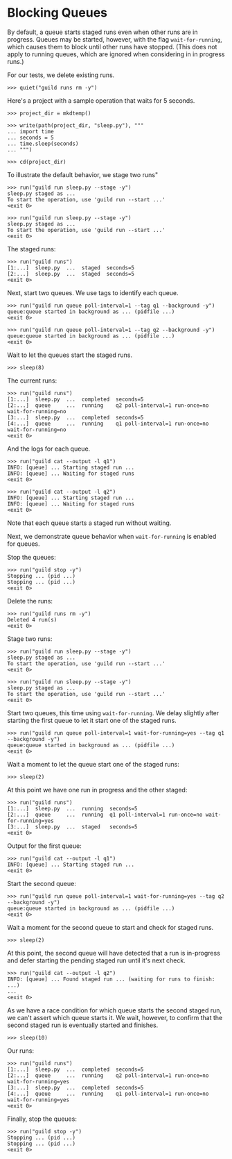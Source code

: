 # Blocking Queues

By default, a queue starts staged runs even when other runs are in
progress. Queues may be started, however, with the flag
`wait-for-running`, which causes them to block until other runs have
stopped. (This does not apply to running queues, which are ignored
when considering in in progress runs.)

For our tests, we delete existing runs.

    >>> quiet("guild runs rm -y")

Here's a project with a sample operation that waits for 5 seconds.

    >>> project_dir = mkdtemp()

    >>> write(path(project_dir, "sleep.py"), """
    ... import time
    ... seconds = 5
    ... time.sleep(seconds)
    ... """)

    >>> cd(project_dir)

To illustrate the default behavior, we stage two runs"

    >>> run("guild run sleep.py --stage -y")
    sleep.py staged as ...
    To start the operation, use 'guild run --start ...'
    <exit 0>

    >>> run("guild run sleep.py --stage -y")
    sleep.py staged as ...
    To start the operation, use 'guild run --start ...'
    <exit 0>

The staged runs:

    >>> run("guild runs")
    [1:...]  sleep.py  ...  staged  seconds=5
    [2:...]  sleep.py  ...  staged  seconds=5
    <exit 0>

Next, start two queues. We use tags to identify each queue.

    >>> run("guild run queue poll-interval=1 --tag q1 --background -y")
    queue:queue started in background as ... (pidfile ...)
    <exit 0>

    >>> run("guild run queue poll-interval=1 --tag q2 --background -y")
    queue:queue started in background as ... (pidfile ...)
    <exit 0>

Wait to let the queues start the staged runs.

    >>> sleep(8)

The current runs:

    >>> run("guild runs")
    [1:...]  sleep.py  ...  completed  seconds=5
    [2:...]  queue     ...  running    q2 poll-interval=1 run-once=no wait-for-running=no
    [3:...]  sleep.py  ...  completed  seconds=5
    [4:...]  queue     ...  running    q1 poll-interval=1 run-once=no wait-for-running=no
    <exit 0>

And the logs for each queue.

    >>> run("guild cat --output -l q1")
    INFO: [queue] ... Starting staged run ...
    INFO: [queue] ... Waiting for staged runs
    <exit 0>

    >>> run("guild cat --output -l q2")
    INFO: [queue] ... Starting staged run ...
    INFO: [queue] ... Waiting for staged runs
    <exit 0>

Note that each queue starts a staged run without waiting.

Next, we demonstrate queue behavior when `wait-for-running` is enabled
for queues.

Stop the queues:

    >>> run("guild stop -y")
    Stopping ... (pid ...)
    Stopping ... (pid ...)
    <exit 0>

Delete the runs:

    >>> run("guild runs rm -y")
    Deleted 4 run(s)
    <exit 0>

Stage two runs:

    >>> run("guild run sleep.py --stage -y")
    sleep.py staged as ...
    To start the operation, use 'guild run --start ...'
    <exit 0>

    >>> run("guild run sleep.py --stage -y")
    sleep.py staged as ...
    To start the operation, use 'guild run --start ...'
    <exit 0>

Start two queues, this time using `wait-for-running`. We delay
slightly after starting the first queue to let it start one of the
staged runs.

    >>> run("guild run queue poll-interval=1 wait-for-running=yes --tag q1 --background -y")
    queue:queue started in background as ... (pidfile ...)
    <exit 0>

Wait a moment to let the queue start one of the staged runs:

    >>> sleep(2)

At this point we have one run in progress and the other staged:

    >>> run("guild runs")
    [1:...]  sleep.py  ...  running  seconds=5
    [2:...]  queue     ...  running  q1 poll-interval=1 run-once=no wait-for-running=yes
    [3:...]  sleep.py  ...  staged   seconds=5
    <exit 0>

Output for the first queue:

    >>> run("guild cat --output -l q1")
    INFO: [queue] ... Starting staged run ...
    <exit 0>

Start the second queue:

    >>> run("guild run queue poll-interval=1 wait-for-running=yes --tag q2 --background -y")
    queue:queue started in background as ... (pidfile ...)
    <exit 0>

Wait a moment for the second queue to start and check for staged runs.

    >>> sleep(2)

At this point, the second queue will have detected that a run is
in-progress and defer starting the pending staged run until it's next
check.

    >>> run("guild cat --output -l q2")
    INFO: [queue] ... Found staged run ... (waiting for runs to finish: ...)
    ...
    <exit 0>

As we have a race condition for which queue starts the second staged
run, we can't assert which queue starts it. We wait, however, to
confirm that the second staged run is eventually started and finishes.

    >>> sleep(10)

Our runs:

    >>> run("guild runs")
    [1:...]  sleep.py  ...  completed  seconds=5
    [2:...]  queue     ...  running    q2 poll-interval=1 run-once=no wait-for-running=yes
    [3:...]  sleep.py  ...  completed  seconds=5
    [4:...]  queue     ...  running    q1 poll-interval=1 run-once=no wait-for-running=yes
    <exit 0>

Finally, stop the queues:

    >>> run("guild stop -y")
    Stopping ... (pid ...)
    Stopping ... (pid ...)
    <exit 0>
